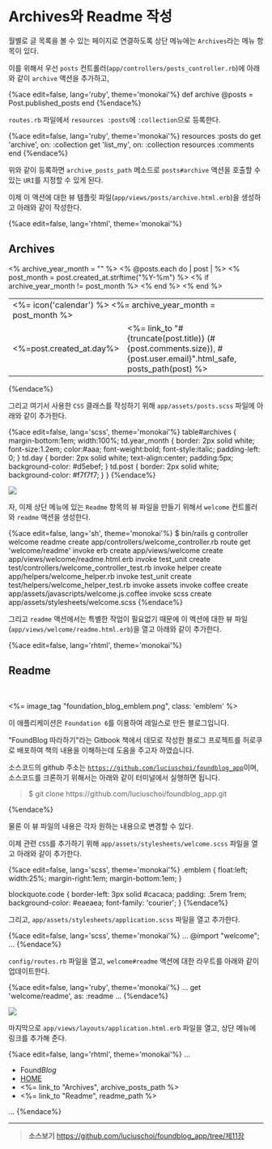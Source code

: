 # Archives와 Readme 작성

월별로 글 목록을 볼 수 있는 페이지로 연결하도록 상단 메뉴에는 `Archives`라는 메뉴 항목이 있다.

이를 위해서 우선 `posts` 컨트롤러(`app/controllers/posts_controller.rb`)에 아래와 같이 `archive` 액션을 추가하고,

{%ace edit=false, lang='ruby', theme='monokai'%}
def archive
  @posts = Post.published_posts
end
{%endace%}

`routes.rb` 파일에서 `resources :posts`에 `:collection`으로 등록한다.

{%ace edit=false, lang='ruby', theme='monokai'%}
resources :posts do
  get 'archive', on: :collection
  get 'list_my', on: :collection
  resources :comments
end
{%endace%}

위와 같이 등록하면 `archive_posts_path` 메소드로 `posts#archive` 액션을 호출할 수 있는 `URI`를 지정할 수 있게 된다.

이제 이 액션에 대한 뷰 템플릿 파일(`app/views/posts/archive.html.erb`)을 생성하고 아래와 같이 작성한다.

{%ace edit=false, lang='rhtml', theme='monokai'%}
<h2>Archives</h2>
<table id='archives'>
  <% archive_year_month = "" %>
  <% @posts.each do | post | %>
    <% post_month = post.created_at.strftime("%Y-%m") %>
    <% if archive_year_month != post_month %>
    <tr>
      <td colspan='2' class='year_month'>
        <%= icon('calendar') %>
        <%= archive_year_month = post_month %>
      </td>
    </tr>
    <% end %>
    <tr>
      <td class='day'><%=post.created_at.day%></td>
      <td class='post'>
        <%= link_to "#{truncate(post.title)} (#{post.comments.size}), #{post.user.email}".html_safe, posts_path(post) %>
      </td>
    </tr>
  <% end %>
</table>
{%endace%}

그리고 여기서 사용한 `CSS` 클래스를 작성하기 위해 `app/assets/posts.scss` 파일에 아래와 같이 추가한다.

{%ace edit=false, lang='scss', theme='monokai'%}
table#archives {
  margin-bottom:1em;
  width:100%;
  td.year_month {
    border: 2px solid white;
    font-size:1.2em;
    color:#aaa;
    font-weight:bold;
    font-style:italic;
    padding-left: 0;
  }
  td.day {
    border: 2px solid white;
    text-align:center;
    padding:5px;
    background-color: #d5ebef;
  }
  td.post {
    border: 2px solid white;
    background-color: #f7f7f7;
  }
}
{%endace%}

![](http://i1373.photobucket.com/albums/ag392/rorlab/Photobucket%20Desktop%20-%20RORLAB/FoundBlog/2014-06-26_19-12-40_zpsfa97002a.png)

자, 이제 상단 메뉴에 있는 `Readme` 항목의 뷰 파일을 만들기 위해서 `welcome` 컨트롤러와 `readme` 액션을 생성한다.

{%ace edit=false, lang='sh', theme='monokai'%}
$ bin/rails g controller welcome readme
      create  app/controllers/welcome_controller.rb
       route  get 'welcome/readme'
      invoke  erb
      create    app/views/welcome
      create    app/views/welcome/readme.html.erb
      invoke  test_unit
      create    test/controllers/welcome_controller_test.rb
      invoke  helper
      create    app/helpers/welcome_helper.rb
      invoke    test_unit
      create      test/helpers/welcome_helper_test.rb
      invoke  assets
      invoke    coffee
      create      app/assets/javascripts/welcome.js.coffee
      invoke    scss
      create      app/assets/stylesheets/welcome.scss
{%endace%}

그리고 `readme` 액션에서는 특별한 작업이 필요없기 때문에 이 액션에 대한 뷰 파일(`app/views/welcome/readme.html.erb`)을 열고 아래와 같이 추가한다.

{%ace edit=false, lang='rhtml', theme='monokai'%}
<h2>Readme</h2>
<br />

<%= image_tag "foundation_blog_emblem.png", class: 'emblem' %>

<p>이 애플리케이션은 <code>Foundation 6</code>를 이용하여 레일스로 만든 블로그입니다. </p>
<p>"FoundBlog 따라하기"라는 Gitbook 책에서 데모로 작성한 블로그 프로젝트를 허로쿠로 배포하여 책의 내용을 이해하는데 도움을 주고자 하였습니다.</p>
<p>소스코드의 github 주소는 <code><a href='https://github.com/luciuschoi/foundblog_app' target="_blank">https://github.com/luciuschoi/foundblog_app</a></code>이며, 소스코드를 크론하기 위해서는 아래와 같이 터미널에서 실행하면 됩니다. </p>

<div style="clear:both;">
  <blockquote class='code'>
    $ git clone https://github.com/luciuschoi/foundblog_app.git
  </blockquote>
</div>
{%endace%}

물론 이 뷰 파일의 내용은 각자 원하는 내용으로 변경할 수 있다.

이제 관련 `CSS`를 추가하기 위해 `app/assets/stylesheets/welcome.scss` 파일을 열고 아래와 같이 추가한다.

{%ace edit=false, lang='scss', theme='monokai'%}
.emblem {
  float:left;
  width:25%;
  margin-right:1em;
  margin-bottom:1em;
}

blockquote.code {
  border-left: 3px solid #cacaca;
  padding: .5rem 1rem;
  background-color: #eaeaea;
  font-family: 'courier';
}
{%endace%}

그리고, `app/assets/stylesheets/application.scss` 파일을 열고 추가한다.

{%ace edit=false, lang='scss', theme='monokai'%}
...
@import "welcome";
...
{%endace%}

`config/routes.rb` 파일을 열고, `welcome#readme` 액션에 대한 라우트를 아래와 같이 업데이트한다.

{%ace edit=false, lang='ruby', theme='monokai'%}
...
get 'welcome/readme', as: :readme
...
{%endace%}

![](http://i1373.photobucket.com/albums/ag392/rorlab/Photobucket%20Desktop%20-%20RORLAB/FoundBlog/2014-06-26_19-16-58_zps96d40a36.png)


마지막으로 `app/views/layouts/application.html.erb` 파일을 열고, 상단 메뉴에 링크를 추가해 준다.

{%ace edit=false, lang='rhtml', theme='monokai'%}
...
<div class="top-bar" id="example-menu">
  <div class="top-bar-left">
    <ul class="vertical medium-horizontal menu">
      <li class="menu-text">Found<i>Blog</i>
      </li>
      <li>
          <a href="/">HOME</a>
      </li>
      <li><%= link_to "Archives", archive_posts_path %></li>
      <li><%= link_to "Readme", readme_path %></li>
    </ul>
...    
{%endace%}


---

> **소스보기** https://github.com/luciuschoi/foundblog_app/tree/제11장
